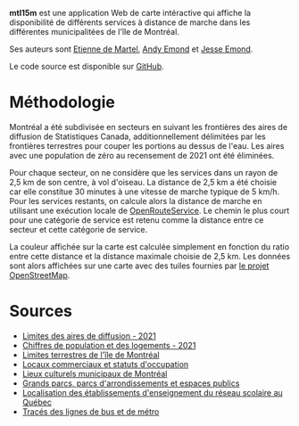 **mtl15m** est une application Web de carte intéractive qui affiche la disponibilité de différents services à distance de marche dans les différentes municipalitées de l'île de Montréal.

Ses auteurs sont [Etienne de Martel](https://twitter.com/edemartel), [Andy Emond](https://twitter.com/Drahakar) et [Jesse Emond](https://twitter.com/JesseEmond).

Le code source est disponible sur [GitHub](https://github.com/edemartel/mtl15m/).

# Méthodologie

Montréal a été subdivisée en secteurs en suivant les frontières des aires de diffusion de Statistiques Canada, additionnellement délimitées par les frontières terrestres pour couper les portions au dessus de l'eau. Les aires avec une population de zéro au recensement de 2021 ont été éliminées.

Pour chaque secteur, on ne considère que les services dans un rayon de 2,5 km de son centre, à vol d'oiseau. La distance de 2,5 km a été choisie car elle constitue 30 minutes à une vitesse de marche typique de 5 km/h. Pour les services restants, on calcule alors la distance de marche en utilisant une exécution locale de [OpenRouteService](https://openrouteservice.org/). Le chemin le plus court pour une catégorie de service est retenu comme la distance entre ce secteur et cette catégorie de service.

La couleur affichée sur la carte est calculée simplement en fonction du ratio entre cette distance et la distance maximale choisie de 2,5 km. Les données sont alors affichées sur une carte avec des tuiles fournies par [le projet OpenStreetMap](https://www.openstreetmap.org/).

# Sources

- [Limites des aires de diffusion - 2021](https://www12.statcan.gc.ca/census-recensement/2021/geo/sip-pis/boundary-limites/index2021-fra.cfm?year=21)
- [Chiffres de population et des logements - 2021](https://www150.statcan.gc.ca/t1/tbl1/fr/tv.action?pid=9810001501&pickMembers%5B0%5D=1.14402)
- [Limites terrestres de l'île de Montréal](https://donnees.montreal.ca/ville-de-montreal/limites-terrestres)
- [Locaux commerciaux  et statuts d'occupation](https://donnees.montreal.ca/ville-de-montreal/locaux-commerciaux)
- [Lieux culturels municipaux de Montréal](https://donnees.montreal.ca/ville-de-montreal/lieux-culturels)
- [Grands parcs, parcs d'arrondissements et espaces publics](https://donnees.montreal.ca/ville-de-montreal/grands-parcs-parcs-d-arrondissements-et-espaces-publics)
- [Localisation des établissements d'enseignement du réseau scolaire au Québec](https://www.donneesquebec.ca/recherche/dataset/localisation-des-etablissements-d-enseignement-du-reseau-scolaire-au-quebec)
- [Tracés des lignes de bus et de métro](https://donnees.montreal.ca/societe-de-transport-de-montreal/stm-traces-des-lignes-de-bus-et-de-metro)